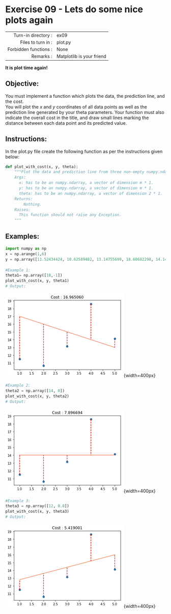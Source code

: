 # Exercise 09 - Lets do some nice plots again

|                         |                    |
| -----------------------:| ------------------ |
|   Turn-in directory :   |  ex09              |
|   Files to turn in :    |  plot.py           |
|   Forbidden functions : |  None              |
|   Remarks :             |  Matplotlib is your friend |


**It is plot time again!**

## Objective:
You must implement a function which plots the data, the prediction line, and the cost.  
You will plot the $x$ and $y$ coordinates of all data points as well as the prediction line generated by your theta parameters.
Your function must also indicate the overall cost in the title, and draw small lines marking the distance between each data point and its predicted value.


## Instructions:
In the plot.py file create the following function as per the instructions given below:
```python
def plot_with_cost(x, y, theta):
    """Plot the data and prediction line from three non-empty numpy.ndarray.
    Args:
      x: has to be an numpy.ndarray, a vector of dimension m * 1.
      y: has to be an numpy.ndarray, a vector of dimension m * 1.
      theta: has to be an numpy.ndarray, a vector of dimension 2 * 1.
    Returns:
        Nothing.
    Raises:
      This function should not raise any Exception.
    """
```

## Examples:
```python
import numpy as np
x = np.arange(1,6)
y = np.array([11.52434424, 10.62589482, 13.14755699, 18.60682298, 14.14329568])

#Example 1:
theta1= np.array([18,-1])
plot_with_cost(x, y, theta1)
# Output:
```
![titre](../assets/plotcost1.png){width=400px}

```python
#Example 2:
theta2 = np.array([14, 0])
plot_with_cost(x, y, theta2)
# Output:
```
![titre](../assets/plotcost2.png){width=400px}

```python
#Example 3:
theta3 = np.array([12, 0.8])
plot_with_cost(x, y, theta3)
# Output:
```
![titre](../assets/plotcost3.png){width=400px}
